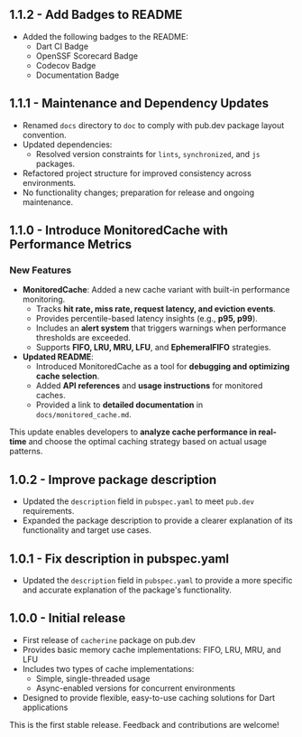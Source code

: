 ## 1.1.2 - Add Badges to README

- Added the following badges to the README:
  - Dart CI Badge
  - OpenSSF Scorecard Badge
  - Codecov Badge
  - Documentation Badge

## 1.1.1 - Maintenance and Dependency Updates

- Renamed `docs` directory to `doc` to comply with pub.dev package layout convention.
- Updated dependencies:
  - Resolved version constraints for `lints`, `synchronized`, and `js` packages.
- Refactored project structure for improved consistency across environments.
- No functionality changes; preparation for release and ongoing maintenance.

## 1.1.0 - Introduce MonitoredCache with Performance Metrics

### New Features

- **MonitoredCache**: Added a new cache variant with built-in performance monitoring.
  - Tracks **hit rate, miss rate, request latency, and eviction events**.
  - Provides percentile-based latency insights (e.g., **p95, p99**).
  - Includes an **alert system** that triggers warnings when performance thresholds are exceeded.
  - Supports **FIFO, LRU, MRU, LFU**, and **EphemeralFIFO** strategies.
- **Updated README**:
  - Introduced MonitoredCache as a tool for **debugging and optimizing cache selection**.
  - Added **API references** and **usage instructions** for monitored caches.
  - Provided a link to **detailed documentation** in `docs/monitored_cache.md`.

This update enables developers to **analyze cache performance in real-time** and choose the optimal caching strategy based on actual usage patterns.

## 1.0.2 - Improve package description

- Updated the `description` field in `pubspec.yaml` to meet `pub.dev` requirements.
- Expanded the package description to provide a clearer explanation of its functionality and target use cases.

## 1.0.1 - Fix description in pubspec.yaml

- Updated the `description` field in `pubspec.yaml` to provide a more specific and accurate explanation of the package's functionality.

## 1.0.0 - Initial release

- First release of `cacherine` package on pub.dev
- Provides basic memory cache implementations: FIFO, LRU, MRU, and LFU
- Includes two types of cache implementations:
  - Simple, single-threaded usage
  - Async-enabled versions for concurrent environments
- Designed to provide flexible, easy-to-use caching solutions for Dart applications

This is the first stable release. Feedback and contributions are welcome!
